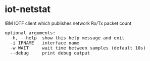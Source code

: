 # iot-netstat
IBM IOTF client which publishes network Rx/Tx packet count

<pre>
optional arguments:
  -h, --help  show this help message and exit
  -i IFNAME   interface name
  -w WAIT     wait time between samples (default 10s)
  --debug     print debug output
</pre>
